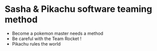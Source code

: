 # Sasha & Pikachu software teaming method

* Become a pokemon master needs a method
* Be careful with the Team Rocket !
* Pikachu rules the world
